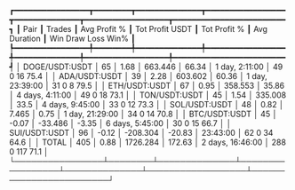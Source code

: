 ┏━━━━━━━━━━━━━━━━┳━━━━━━━━┳━━━━━━━━━━━━━━┳━━━━━━━━━━━━━━━━━┳━━━━━━━━━━━━━━┳━━━━━━━━━━━━━━━━━━┳━━━━━━━━━━━━━━━━━━━━━━━━┓
┃           Pair ┃ Trades ┃ Avg Profit % ┃ Tot Profit USDT ┃ Tot Profit % ┃     Avg Duration ┃  Win  Draw  Loss  Win% ┃
┡━━━━━━━━━━━━━━━━╇━━━━━━━━╇━━━━━━━━━━━━━━╇━━━━━━━━━━━━━━━━━╇━━━━━━━━━━━━━━╇━━━━━━━━━━━━━━━━━━╇━━━━━━━━━━━━━━━━━━━━━━━━┩
│ DOGE/USDT:USDT │     65 │         1.68 │         663.446 │        66.34 │   1 day, 2:11:00 │   49     0    16  75.4 │
│  ADA/USDT:USDT │     39 │         2.28 │         603.602 │        60.36 │  1 day, 23:39:00 │   31     0     8  79.5 │
│  ETH/USDT:USDT │     67 │         0.95 │         358.553 │        35.86 │  4 days, 4:11:00 │   49     0    18  73.1 │
│  TON/USDT:USDT │     45 │         1.54 │         335.008 │         33.5 │  4 days, 9:45:00 │   33     0    12  73.3 │
│  SOL/USDT:USDT │     48 │         0.82 │           7.465 │         0.75 │  1 day, 21:29:00 │   34     0    14  70.8 │
│  BTC/USDT:USDT │     45 │        -0.07 │         -33.486 │        -3.35 │  6 days, 5:45:00 │   30     0    15  66.7 │
│  SUI/USDT:USDT │     96 │        -0.12 │        -208.304 │       -20.83 │         23:43:00 │   62     0    34  64.6 │
│          TOTAL │    405 │         0.88 │        1726.284 │       172.63 │ 2 days, 16:46:00 │  288     0   117  71.1 │
└────────────────┴────────┴──────────────┴─────────────────┴──────────────┴──────────────────┴────────────────────────┘
